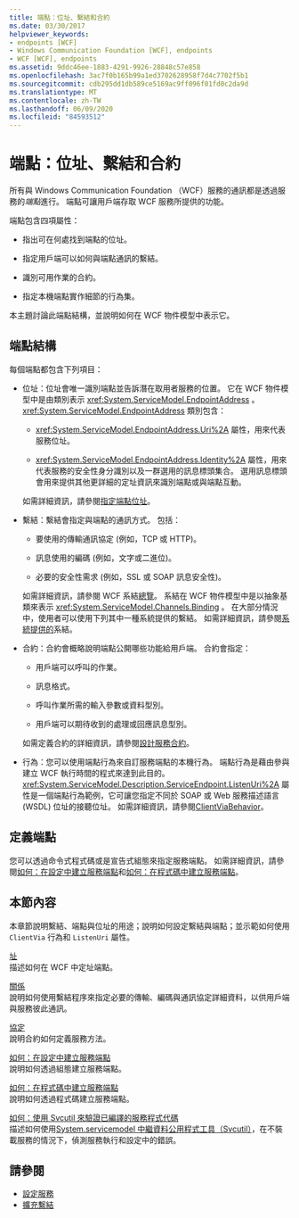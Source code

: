 ```yaml
---
title: 端點：位址、繫結和合約
ms.date: 03/30/2017
helpviewer_keywords:
- endpoints [WCF]
- Windows Communication Foundation [WCF], endpoints
- WCF [WCF], endpoints
ms.assetid: 9ddc46ee-1883-4291-9926-28848c57e858
ms.openlocfilehash: 3ac7f0b165b99a1ed3702628958f7d4c7702f5b1
ms.sourcegitcommit: cdb295dd1db589ce5169ac9ff096f01fd0c2da9d
ms.translationtype: MT
ms.contentlocale: zh-TW
ms.lasthandoff: 06/09/2020
ms.locfileid: "84593512"
---
```

# <a name="endpoints-addresses-bindings-and-contracts"></a>端點：位址、繫結和合約

所有與 Windows Communication Foundation （WCF）服務的通訊都是透過服務的*端點*進行。 端點可讓用戶端存取 WCF 服務所提供的功能。

端點包含四項屬性：

- 指出可在何處找到端點的位址。

- 指定用戶端可以如何與端點通訊的繫結。

- 識別可用作業的合約。

- 指定本機端點實作細節的行為集。

本主題討論此端點結構，並說明如何在 WCF 物件模型中表示它。

## <a name="the-structure-of-an-endpoint"></a>端點結構

每個端點都包含下列項目：

- 位址：位址會唯一識別端點並告訴潛在取用者服務的位置。 它在 WCF 物件模型中是由類別表示 <xref:System.ServiceModel.EndpointAddress> 。 <xref:System.ServiceModel.EndpointAddress> 類別包含：

  - <xref:System.ServiceModel.EndpointAddress.Uri%2A> 屬性，用來代表服務位址。

  - <xref:System.ServiceModel.EndpointAddress.Identity%2A> 屬性，用來代表服務的安全性身分識別以及一群選用的訊息標頭集合。 選用訊息標頭會用來提供其他更詳細的定址資訊來識別端點或與端點互動。

  如需詳細資訊，請參閱[指定端點位址](../specifying-an-endpoint-address.md)。

- 繫結：繫結會指定與端點的通訊方式。 包括：

  - 要使用的傳輸通訊協定 (例如，TCP 或 HTTP)。

  - 訊息使用的編碼 (例如，文字或二進位)。

  - 必要的安全性需求 (例如，SSL 或 SOAP 訊息安全性)。

  如需詳細資訊，請參閱 WCF 系結[總覽](../bindings-overview.md)。 系結在 WCF 物件模型中是以抽象基類來表示 <xref:System.ServiceModel.Channels.Binding> 。 在大部分情況中，使用者可以使用下列其中一種系統提供的繫結。 如需詳細資訊，請參閱[系統提供的](../system-provided-bindings.md)系結。

- 合約：合約會概略說明端點公開哪些功能給用戶端。 合約會指定：

  - 用戶端可以呼叫的作業。

  - 訊息格式。

  - 呼叫作業所需的輸入參數或資料型別。

  - 用戶端可以期待收到的處理或回應訊息型別。

  如需定義合約的詳細資訊，請參閱[設計服務合約](../designing-service-contracts.md)。

- 行為：您可以使用端點行為來自訂服務端點的本機行為。 端點行為是藉由參與建立 WCF 執行時間的程式來達到此目的。 <xref:System.ServiceModel.Description.ServiceEndpoint.ListenUri%2A> 屬性是一個端點行為範例，它可讓您指定不同於 SOAP 或 Web 服務描述語言 (WSDL) 位址的接聽位址。 如需詳細資訊，請參閱[ClientViaBehavior](../diagnostics/wmi/clientviabehavior.md)。

## <a name="defining-endpoints"></a>定義端點

您可以透過命令式程式碼或是宣告式組態來指定服務端點。 如需詳細資訊，請參閱[如何：在設定中建立服務端點](how-to-create-a-service-endpoint-in-configuration.md)和[如何：在程式碼中建立服務端點](how-to-create-a-service-endpoint-in-code.md)。

## <a name="in-this-section"></a>本節內容

本章節說明繫結、端點與位址的用途；說明如何設定繫結與端點；並示範如何使用 `ClientVia` 行為和 `ListenUri` 屬性。

[址](endpoint-addresses.md)\
描述如何在 WCF 中定址端點。

[關係](bindings.md)\
說明如何使用繫結程序來指定必要的傳輸、編碼與通訊協定詳細資料，以供用戶端與服務彼此通訊。

[協定](contracts.md)\
說明合約如何定義服務方法。

[如何：在設定中建立服務端點](how-to-create-a-service-endpoint-in-configuration.md)\
說明如何透過組態建立服務端點。

[如何：在程式碼中建立服務端點](how-to-create-a-service-endpoint-in-code.md)\
說明如何透過程式碼建立服務端點。

[如何：使用 Svcutil 來驗證已編譯的服務程式代碼](how-to-use-svcutil-exe-to-validate-compiled-service-code.md)\
描述如何使用[System.servicemodel 中繼資料公用程式工具（Svcutil）](../servicemodel-metadata-utility-tool-svcutil-exe.md)，在不裝載服務的情況下，偵測服務執行和設定中的錯誤。

## <a name="see-also"></a>請參閱

- [設定服務](../configuring-services.md)
- [擴充繫結](../extending/extending-bindings.md)
